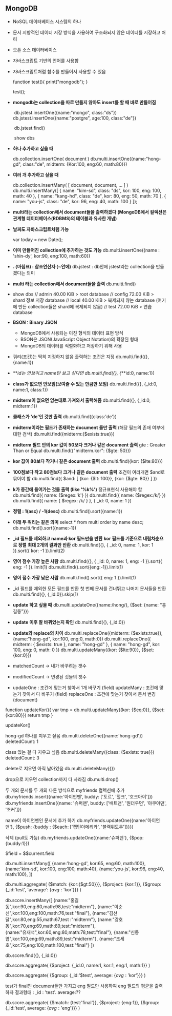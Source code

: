 ## MongoDB



- NoSQL 데이터베이스 시스템의 하나

- 문서 지향적인 데이터 저장 방식을 사용하여 구조화되지 않은 데이터를 저장하고 처리

- 오픈 소스 데이터베이스

- 자바스크립트 기반의 언어를 사용함

- 자바스크립트처럼 함수를 만들어서 사용할 수 있음

  function test(){
  print("mongodb");
  }

  test();



- **mongodb는 collection을 따로 만들지 않아도 insert를 할 때 바로 만들어짐**

  ​	db.jstest.insertOne({name:"mongo", class:"ds"})
  ​	db.jstest.insertOne({name:"postgre", age:100, class:"de"})

  ​	db.jstest.find()

  ​	show dbs

  

- **하나 추가하고 싶을 때**

  db.collection.insertOne( document )
  db.multi.insertOne({name:"hong-gd", class:"de", midterm: {Kor:100, eng:60, math:80}})



- **여러 개 추가하고 싶을 때**

  db.collection.insertMany( [  document, document, ...      ]  )
  db.multi.insertMany([
    { name: "kim-sd", class: "ds", kor: 100, eng: 100, math: 40 },
    { name: "kang-hd", class: "de", kor: 80, eng: 50, math: 70 },
    { name: "you-js", class: "de", kor: 96, eng: 40, math: 100 }
  ]);



- **multi라는 collection에서 document들을 출력하겠다**
  **(MongoDB에서 컬렉션은 관계형 데이터베이스(RDBMS)의 테이블과 유사한 개념)**



- **날짜도 자바스크립트처럼 가능**

  var today = new Date();

  

- **이미 만들어진 collection에 추가하는 것도 가능**
  db.multi.insertOne({name : 'shin-dy', kor:90, eng:100, math:60})



- **. (마침표) : 참조연산자 (~안에)**
  db.jstest : db안에 jstest라는 collection을 만들겠다는 의미



- **multi 라는 collection에서 document들을 출력**
  db.multi.find()

  

- show dbs
  // admin   40.00 KiB > root database
  // config  72.00 KiB > shard 정보 저장 database
  // local   40.00 KiB > 복제되지 않는 database 
  (여기에 만든 collection들은 shard에 복제되지 않음)
  // test    72.00 KiB > 연습 database



- **BSON : Binary JSON**
  - MongoDB에서 사용되는 이진 형식의 데이터 표현 방식
  - BSON은 JSON(JavaScript Object Notation)의 확장된 형태
  - MongoDB의 데이터를 직렬화하고 저장하기 위해 사용



- 쿼리(조건)는 딱히 지정하지 않음
  출력하는 조건은 지정
  db.multi.find({}, {name:1})



- **_id는 안보이고 name만 보고 싶다면
  db.multi.find({}, {_**id:0, name:1})



- **class가 없으면 안보임(보여줄 수 있는 만큼만 보임)**
  db.multi.find({}, {_id:0, name:1, class:1})



- **midterm이 없으면 없는대로 가져와서 출력해줌**
  db.multi.find({}, {_id:0, midterm:1})



- **클래스가 'de'인 것만 출력**
  db.multi.find({class:'de'})



- **midterm이라는 필드가 존재하는 document 들만 출력**
  (해당 필드의 존재 여부에 대한 검색)
  db.multi.find({midterm:{$exists:true}})



- **midterm 필드 안의 kor 값이 50보다 크거나 같은 document 출력**
  gte : Greater Than or Equal
  db.multi.find({"midterm.kor": {$gte: 50}})



- **kor 값이 80보다 작거나 같은 document 출력**
  db.multi.find({kor: {$lte:80}})



- **100점보다 작고 80점보다 크거나 같은 document 출력**
  조건이 여러개면 $and로 묶어야 함
  db.multi.find({ $and: [ {kor: {$lt: 100}}, {kor: {$gte: 80}} ] })



- **k가 중간에 들어가는 것들 출력 (like '%k%')**
  정규표현식 사용해야 함
  db.multi.find({ name: {$regex:'k'} })
  db.multi.find({ name: {$regex:/k/} })
  db.multi.find({ name: { $regex: /k/ } }, { _id: 0, name: 1 })



- **정렬 : 1(asc) / -1(desc)**
  db.multi.find().sort({name:1})

- **아래 두 쿼리는 같은 의미**
  select * from multi order by name desc;
  db.multi.find().sort({name:-1})



-  **_id 필드를 제외하고 name과 kor 필드만을 반환**
  **kor 필드를 기준으로 내림차순으로 정렬**
  **최대 2개의 결과만 반환**
  db.multi.find({}, { _id: 0, name: 1, kor: 1 }).sort({ kor: -1 }).limit(2)

  

- **영어 점수 가장 높은 사람**
  db.multi.find({}, { _id: 0, name: 1, eng: -1 }).sort({ eng: -1 }).limit(1)
  db.multi.find().sort({eng:-1}).limit(1)



- **영어 점수 가장 낮은 사람**
  db.multi.find().sort({ eng: 1 }).limit(1)



- _id 필드를 제외한 모든 필드를 반환
  첫 번째 문서를 건너뛰고 나머지 문서들을 반환
  db.multi.find({}, {_id:0}).skip(1)



- **update 하고 싶을 때**
  db.multi.updateOne({name:/hong/}, {$set: {name: "홍길동"}})



- **update 이후 잘 바뀌었는지 확인**
  db.multi.find({}, {_id:0})



- **update와 replace의 차이**
  db.multi.replaceOne({midterm: {$exists:true}}, {name:"hong-gd", kor:100, eng:0, math:0})
  db.multi.replaceOne({ midterm: { $exists: true }, name: "hong-gd" }, { name: "hong-gd", kor: 100, eng: 0, math: 0 })
  db.multi.updateMany({kor: {$lte:90}}, {$set: {kor:0}})


- matchedCount -> 내가 바꾸려는 갯수

- modifiedCount -> 변경된 것들의 갯수

- updateOne : 조건에 맞는거 찾아서 1개 바꾸기 (field)
  updateMany : 조건에 맞는거 찾아서 다 바꾸기 (field)
  replaceOne : 조건에 맞는거 찾아서 문서 변경 (document)

  

function updateKor(){
var tmp = db.multi.updateMany({kor: {$eq:0}}, {$set: {kor:80}})
return tmp
}

updateKor()

hong-gd 하나를 지우고 싶음
db.multi.deleteOne({name:'hong-gd'})
deletedCount: 1


class 있는 걸 다 지우고 싶음
db.multi.deleteMany({class: {$exists: true}})
deletedCount: 3

delete로 지우면 아직 남아있음
db.multi.deleteMany({})

drop으로 지우면 collection까지 다 사라짐
db.multi.drop()


두 개의 문서를 두 개의 다른 방식으로 myfriends 컬렉션에 추가
db.myfriends.insert({name:'아이언맨', buddy: ['토르', '헐크', '호크아이']})
db.myfriends.insertOne({name: '슈퍼맨', buddy: ['배트맨', '원더우먼', '아쿠아맨', '조커']})


name이 아이언맨인 문서에 추가 하기
db.myfriends.updateOne({name:'아이언맨'}, {$push: {buddy : {$each: ['캡틴아메리카', '블랙위도우']}}})


삭제 (pull도 가능)
db.myfriends.updateOne({name:'슈퍼맨'}, {$pop: {buddy:1}})

$field = $$current.field

db.multi.insertMany([
{name:'hong-gd', kor:65, eng:60, math:100},
{name:'kim-sd', kor:100, eng:100, math:40},
{name:'you-js', kor:96, eng:40, math:100},
])

db.multi.aggregate(
{$match: {kor:{$gt:50}}},
{$project: {kor:1}},
{$group: {_id:'test', 'average': {$avg: '$kor'}}}
)


db.score.insertMany([
   {name:"홍길동",kor:90,eng:80,math:98,test:"midterm"},
   {name:"이순신",kor:100,eng:100,math:76,test:"final"},
   {name:"김선달",kor:80,eng:55,math:67,test :"midterm"},
   {name:"강호동",kor:70,eng:69,math:89,test:"midterm"},   
   {name:"유재석",kor:60,eng:80,math:78,test:"final"},
   {name:"신동엽",kor:100,eng:69,math:89,test:"midterm"},
   {name:"조세호",kor:75,eng:100,math:100,test:"final"}
])

db.score.find({}, {_id:0})

db.score.aggregate(
{$project: {_id:0, name:1, kor:1, eng:1, math:1}}
)

db.score.aggregate(
{$group: {_id:'$test', average: {$avg: '$kor'}}}
)

test가 final인 document들만 가지고
eng 필드만 사용하여
eng 필드의 평균을 출력하자
결과형태 : _id : 'test'. average:??

db.score.aggregate(
{$match: {test:'final'}},
{$project: {eng:1}},
{$group: {_id:'test', average: {$avg: '$eng'}}}
)